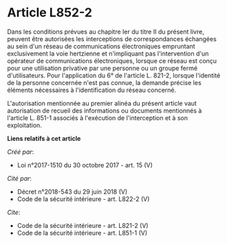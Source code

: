 # Article L852-2

Dans les conditions prévues au chapitre Ier du titre II du présent livre, peuvent être autorisées les interceptions de
correspondances échangées au sein d'un réseau de communications électroniques empruntant exclusivement la voie hertzienne et
n'impliquant pas l'intervention d'un opérateur de communications électroniques, lorsque ce réseau est conçu pour une
utilisation privative par une personne ou un groupe fermé d'utilisateurs. Pour l'application du 6° de l'article L. 821-2,
lorsque l'identité de la personne concernée n'est pas connue, la demande précise les éléments nécessaires à l'identification
du réseau concerné. 

L'autorisation mentionnée au premier alinéa du présent article vaut autorisation de recueil des informations ou documents
mentionnés à l'article L. 851-1 associés à l'exécution de l'interception et à son exploitation.

**Liens relatifs à cet article**

_Créé par_:

  - Loi n°2017-1510 du 30 octobre 2017 - art. 15 (V)

_Cité par_:

  - Décret n°2018-543 du 29 juin 2018 (V)
  - Code de la sécurité intérieure - art. L822-2 (V)

_Cite_:

  - Code de la sécurité intérieure - art. L821-2 (V)
  - Code de la sécurité intérieure - art. L851-1 (V)

